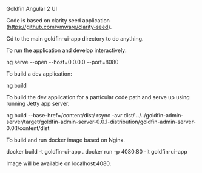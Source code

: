 Goldfin Angular 2 UI

Code is based on clarity seed application (https://github.com/vmware/clarity-seed).

Cd to the main goldfin-ui-app directory to do anything. 

To run the application and develop interactively: 

ng serve --open --host=0.0.0.0 --port=8080

To build a dev application: 

ng build

To build the dev application for a particular code path and serve up using
running Jetty app server.  

ng build --base-href=/content/dist/
rsync -avr dist/ ../../goldfin-admin-server/target/goldfin-admin-server-0.0.1-distribution/goldfin-admin-server-0.0.1/content/dist

To build and run docker image based on Nginx. 

docker build -t goldfin-ui-app .
docker run -p 4080:80 -it goldfin-ui-app

Image will be available on localhost:4080.  
